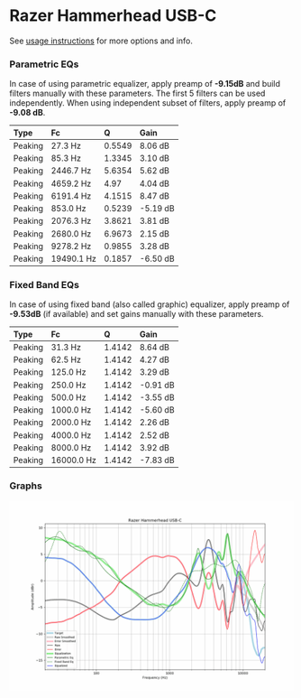 # Razer Hammerhead USB-C
See [usage instructions](https://github.com/jaakkopasanen/AutoEq#usage) for more options and info.

### Parametric EQs
In case of using parametric equalizer, apply preamp of **-9.15dB** and build filters manually
with these parameters. The first 5 filters can be used independently.
When using independent subset of filters, apply preamp of **-9.08 dB**.

| Type    | Fc         |      Q | Gain     |
|:--------|:-----------|:-------|:---------|
| Peaking | 27.3 Hz    | 0.5549 | 8.06 dB  |
| Peaking | 85.3 Hz    | 1.3345 | 3.10 dB  |
| Peaking | 2446.7 Hz  | 5.6354 | 5.62 dB  |
| Peaking | 4659.2 Hz  | 4.97   | 4.04 dB  |
| Peaking | 6191.4 Hz  | 4.1515 | 8.47 dB  |
| Peaking | 853.0 Hz   | 0.5239 | -5.19 dB |
| Peaking | 2076.3 Hz  | 3.8621 | 3.81 dB  |
| Peaking | 2680.0 Hz  | 6.9673 | 2.15 dB  |
| Peaking | 9278.2 Hz  | 0.9855 | 3.28 dB  |
| Peaking | 19490.1 Hz | 0.1857 | -6.50 dB |

### Fixed Band EQs
In case of using fixed band (also called graphic) equalizer, apply preamp of **-9.53dB**
(if available) and set gains manually with these parameters.

| Type    | Fc         |      Q | Gain     |
|:--------|:-----------|:-------|:---------|
| Peaking | 31.3 Hz    | 1.4142 | 8.64 dB  |
| Peaking | 62.5 Hz    | 1.4142 | 4.27 dB  |
| Peaking | 125.0 Hz   | 1.4142 | 3.29 dB  |
| Peaking | 250.0 Hz   | 1.4142 | -0.91 dB |
| Peaking | 500.0 Hz   | 1.4142 | -3.55 dB |
| Peaking | 1000.0 Hz  | 1.4142 | -5.60 dB |
| Peaking | 2000.0 Hz  | 1.4142 | 2.26 dB  |
| Peaking | 4000.0 Hz  | 1.4142 | 2.52 dB  |
| Peaking | 8000.0 Hz  | 1.4142 | 3.92 dB  |
| Peaking | 16000.0 Hz | 1.4142 | -7.83 dB |

### Graphs
![](./Razer%20Hammerhead%20USB-C.png)